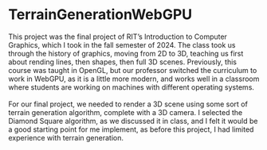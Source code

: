 # TerrainGenerationWebGPU

This project was the final project of RIT’s Introduction to Computer Graphics, which I took in the fall semester of 2024. The class took us through the history of graphics, moving from 2D to 3D, teaching us first about rending lines, then shapes, then full 3D scenes. Previously, this course was taught in OpenGL, but our professor switched the curriculum to work in WebGPU, as it is a little more modern, and works well in a classroom where students are working on machines with different operating systems.
<br/>
<br/>
For our final project, we needed to render a 3D scene using some sort of terrain generation algorithm, complete with a 3D camera. I selected the Diamond Square algorithm, as we discussed it in class, and I felt it would be a good starting point for me implement, as before this project, I had limited experience with terrain generation. 
